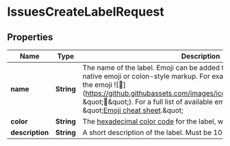 

# IssuesCreateLabelRequest


## Properties

| Name | Type | Description | Notes |
|------------ | ------------- | ------------- | -------------|
|**name** | **String** | The name of the label. Emoji can be added to label names, using either native emoji or colon-style markup. For example, typing &#x60;:strawberry:&#x60; will render the emoji ![:strawberry:](https://github.githubassets.com/images/icons/emoji/unicode/1f353.png \&quot;:strawberry:\&quot;). For a full list of available emoji and codes, see \&quot;[Emoji cheat sheet](https://github.com/ikatyang/emoji-cheat-sheet).\&quot; |  |
|**color** | **String** | The [hexadecimal color code](http://www.color-hex.com/) for the label, without the leading &#x60;#&#x60;. |  [optional] |
|**description** | **String** | A short description of the label. Must be 100 characters or fewer. |  [optional] |



